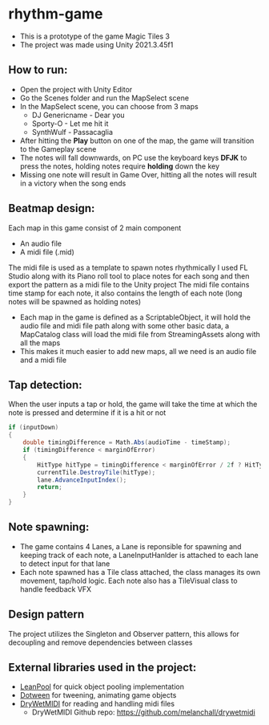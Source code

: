 # rhythm-game

- This is a prototype of the game Magic Tiles 3
- The project was made using Unity 2021.3.45f1

## How to run:
- Open the project with Unity Editor
- Go the Scenes folder and run the MapSelect scene
- In the MapSelect scene, you can choose from 3 maps
    - DJ Genericname - Dear you
    - Sporty-O - Let me hit it
    - SynthWulf - Passacaglia
- After hitting the **Play** button on one of the map, the game will transition to the Gameplay scene
- The notes will fall downwards, on PC use the keyboard keys **DFJK** to press the notes, holding notes require **holding** down the key
- Missing one note will result in Game Over, hitting all the notes will result in a victory when the song ends

## Beatmap design:
Each map in this game consist of 2 main component
- An audio file
- A midi file (.mid)

The midi file is used as a template to spawn notes rhythmically
I used FL Studio along with its Piano roll tool to place notes for each song and then export the pattern as a midi file to the Unity project
The midi file contains time stamp for each note, it also contains the length of each note (long notes will be spawned as holding notes)

- Each map in the game is defined as a ScriptableObject, it will hold the audio file and midi file path along with some other basic data, a MapCatalog class will load the midi file from StreamingAssets along with all the maps
- This makes it much easier to add new maps, all we need is an audio file and a midi file

## Tap detection:
When the user inputs a tap or hold, the game will take the time at which the note is pressed and determine if it is a hit or not

```csharp
if (inputDown)
{
    double timingDifference = Math.Abs(audioTime - timeStamp);
    if (timingDifference < marginOfError)
    {
        HitType hitType = timingDifference < marginOfError / 2f ? HitType.Perfect : HitType.Good;
        currentTile.DestroyTile(hitType);
        lane.AdvanceInputIndex();
        return;
    }
}
```


## Note spawning:
- The game contains 4 Lanes, a Lane is reponsible for spawning and keeping track of each note, a LaneInputHanlder is attached to each lane to detect input for that lane
- Each note spawned has a Tile class attached, the class manages its own movement, tap/hold logic. Each note also has a TileVisual class to handle feedback VFX

## Design pattern
The project utilizes the Singleton and Observer pattern, this allows for decoupling and remove dependencies between classes

## External libraries used in the project:
- [LeanPool](https://assetstore.unity.com/packages/tools/utilities/lean-pool-35666?srsltid=AfmBOornci8W9T76f5De7f59USnpcFLBvNClUPp1WZlutIhlxy_B1eUd) for quick object pooling implementation
- [Dotween](https://assetstore.unity.com/packages/tools/utilities/lean-pool-35666?srsltid=AfmBOornci8W9T76f5De7f59USnpcFLBvNClUPp1WZlutIhlxy_B1eUd) for tweening, animating game objects
- [DryWetMIDI](https://assetstore.unity.com/packages/tools/audio/drywetmidi-222171?srsltid=AfmBOooppkbds4H1AtaIar4xY8gFMU7WHoGao2LLru-i7cmMndUjdQi8) for reading and handling midi files
    - DryWetMIDI Github repo: https://github.com/melanchall/drywetmidi
